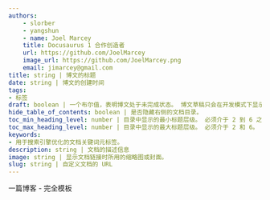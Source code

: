 ```yaml
---
authors:
	- slorber
	- yangshun
	- name: Joel Marcey  
	title: Docusaurus 1 合作创造者  
	url: https://github.com/JoelMarcey  
	image_url: https://github.com/JoelMarcey.png  
	email: jimarcey@gmail.com
title: string | 博文的标题
date: string | 博文的创建时间
tags:
- 标签
draft: boolean | 一个布尔值，表明博文处于未完成状态。 博文草稿只会在开发模式下显示。
hide_table_of_contents: boolean | 是否隐藏右侧的文档目录。
toc_min_heading_level: number | 目录中显示的最小标题层级。 必须介于 2 到 6 之间，并且小于等于最大值。
toc_max_heading_level: number | 目录中显示的最大标题层级。 必须介于 2 和 6。
keywords:
- 用于搜索引擎优化的文档关键词元标签。
description: string | 文档的描述信息
image: string | 显示文档链接时所用的缩略图或封面。
slug: string | 自定义文档的 URL
---
```


一篇博客 - 完全模板